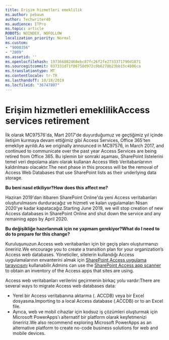 ```yaml
---
title: Erişim hizmetleri emeklilik
ms.author: pebaum
author: Techwriter40
ms.audience: ITPro
ms.topic: article
ROBOTS: NOINDEX, NOFOLLOW
localization_priority: Normal
ms.custom:
- "9000356"
- "2009"
ms.assetid: ''
ms.openlocfilehash: 197366882468ebc87fc26f2fe2733371790d1871
ms.sourcegitcommit: 037331d71f06750d972c0b6278b23bb15c4806ca
ms.translationtype: MT
ms.contentlocale: tr-TR
ms.lasthandoff: 10/18/2019
ms.locfileid: "36747807"
---
```

# <a name="access-services-retirement"></a><span data-ttu-id="9ee2e-102">Erişim hizmetleri emeklilik</span><span class="sxs-lookup"><span data-stu-id="9ee2e-102">Access services retirement</span></span>

<span data-ttu-id="9ee2e-103">İlk olarak MC97576'da, Mart 2017'de duyurduğumuz ve geçtiğimiz yıl içinde iletişim kurmaya devam ettiğimiz gibi Access Services, Office 365'ten emekliye ayrıldı.</span><span class="sxs-lookup"><span data-stu-id="9ee2e-103">As we originally announced in MC97576, in March 2017, and continued to communicate over the past year Access Services are being retired from Office 365.</span></span> <span data-ttu-id="9ee2e-104">Bu işlemin bir sonraki aşaması, SharePoint listelerini temel veri depolama alanı olarak kullanan Access Web Veritabanlarının kaldırılması olacaktır.</span><span class="sxs-lookup"><span data-stu-id="9ee2e-104">The next phase in this process will be the removal of Access Web Databases that use SharePoint lists as their underlying data storage.</span></span>

<span data-ttu-id="9ee2e-105">**Bu beni nasıl etkiliyor?**</span><span class="sxs-lookup"><span data-stu-id="9ee2e-105">**How does this affect me?**</span></span>

<span data-ttu-id="9ee2e-106">Haziran 2019'dan itibaren SharePoint Online'da yeni Access veritabanları oluşturulmasını durduracağız ve hizmeti ve kalan uygulamaları Nisan 2020'ye kadar kapatacağız.</span><span class="sxs-lookup"><span data-stu-id="9ee2e-106">Starting June 2019, we will stop creation of new Access databases in SharePoint Online and shut down the service and any remaining apps by April 2020.</span></span>

<span data-ttu-id="9ee2e-107">**Bu değişikliğe hazırlanmak için ne yapmam gerekiyor?**</span><span class="sxs-lookup"><span data-stu-id="9ee2e-107">**What do I need to do to prepare for this change?**</span></span>

<span data-ttu-id="9ee2e-108">Kuruluşunuzun Access web veritabanları için bir geçiş planı oluşturmanızı öneririz.</span><span class="sxs-lookup"><span data-stu-id="9ee2e-108">We encourage you to create a transition plan for your organization’s Access web databases.</span></span> <span data-ttu-id="9ee2e-109">Yöneticiler, sitelerin kullandığı Access uygulamalarının envanterini almak için [SharePoint Access uygulama tarayıcısını](https://github.com/SharePoint/PnP-Tools/tree/master/Solutions/SharePoint.AccessApp.Scanner) kullanabilir.</span><span class="sxs-lookup"><span data-stu-id="9ee2e-109">Admins can use the [SharePoint Access app scanner](https://github.com/SharePoint/PnP-Tools/tree/master/Solutions/SharePoint.AccessApp.Scanner) to obtain an inventory of the Access apps that sites are using.</span></span>

<span data-ttu-id="9ee2e-110">Access web veritabanları verilerini geçirmenin birkaç yolu vardır:</span><span class="sxs-lookup"><span data-stu-id="9ee2e-110">There are several ways to migrate Access web databases data:</span></span>

- <span data-ttu-id="9ee2e-111">Yerel bir Access veritabanına aktarma (. ACCDB) veya bir Excel dosyasına.</span><span class="sxs-lookup"><span data-stu-id="9ee2e-111">Importing to a local Access database (.ACCDB) or to an Excel file.</span></span>
- <span data-ttu-id="9ee2e-112">Ayrıca, web ve mobil cihazlar için kodsuz iş çözümleri oluşturmak için Microsoft PowerApps'ı alternatif bir platform olarak keşfetmenizi öneririz.</span><span class="sxs-lookup"><span data-stu-id="9ee2e-112">We also recommend exploring Microsoft PowerApps as an alternative platform to create no-code business solutions for web and mobile devices.</span></span>